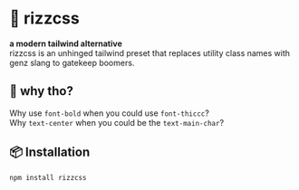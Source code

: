 # 💅 rizzcss

**a modern tailwind alternative**  
rizzcss is an unhinged tailwind preset that replaces utility class names with genz slang to gatekeep boomers.

## 🧠 why tho?

Why use `font-bold` when you could use `font-thiccc`?  
Why `text-center` when you could be the `text-main-char`?

## 📦 Installation

```bash
npm install rizzcss

